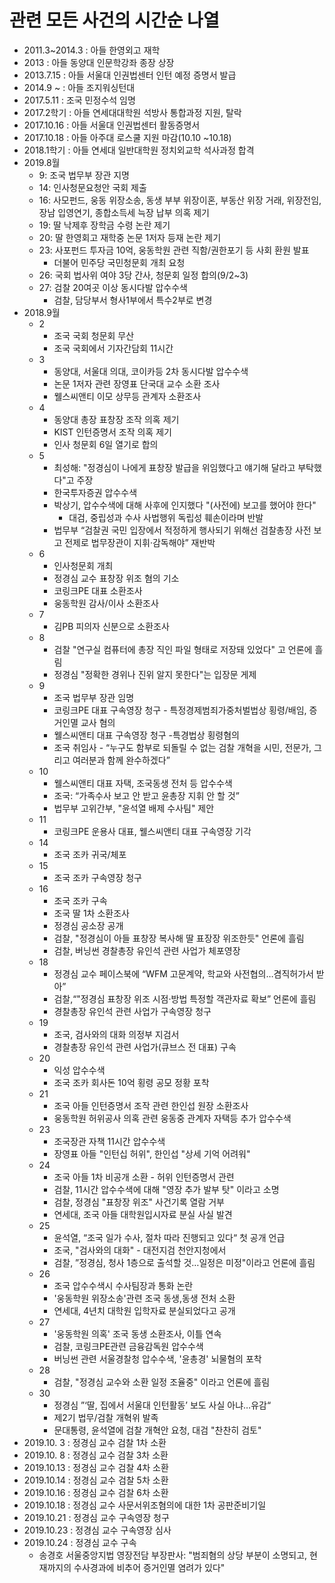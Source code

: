 
관련 모든 사건의 시간순 나열
==========================
 
  * 2011.3~2014.3 : 아들 한영외고 재학
  * 2013 : 아들 동양대 인문학강좌 종장 상장
  * 2013.7.15 : 아들 서울대 인권법센터 인턴 예정 증명서 발급
  * 2014.9 ~ : 아들 조지워싱턴대
  * 2017.5.11 : 조국 민정수석 임명 
  * 2017.2학기 : 아들 연세대대학원 석방사 통합과정 지원, 탈락
  * 2017.10.16 : 아들 서울대 인권법센터 활동증명서
  * 2017.10.18 : 아들 아주대 로스쿨 지원 마감(10.10 ~10.18)
  * 2018.1학기 : 아들 연세대 일반대학원 정치외교학 석사과정 합격
  * 2019.8월
    * 9: 조국 법무부 장관 지명
    * 14: 인사청문요청안 국회 제출
    * 16: 사모펀드, 웅동 위장소송, 동생 부부 위장이혼, 부동산 위장 거래, 위장전임, 장남 입영연기, 종합소득세 늑장 납부 의혹 제기
    * 19: 딸 낙제후 장학금 수령 논란 제기 
    * 20: 딸 한영회고 재학중 논문 1저자 등재 논란 제기
    * 23: 사포펀드 투자금 10억, 웅동학원 관련 직함/권한포기 등 사회 환원 발표
        * 더불어 민주당 국민청문회 개최 요청
    * 26: 국회 법사위 여야 3당 간사, 청문회 일정 합의(9/2~3)
    * 27: 검찰 20여곳 이상 동시다발 압수수색
        * 검찰, 담당부서 형사1부에서 특수2부로 변경
  * 2018.9월
    * 2
      * 조국 국회 청문회 무산
      * 조국 국회에서 기자간담회 11시간
    * 3
      * 동양대, 서울대 의대, 코이카등 2차 동시다발 압수수색
      * 논문 1저자 관련 장영표 단국대 교수 소환 조사
      * 웰스씨앤티 이모 상무등 관계자 소환조사
    * 4
      * 동양대 총장 표창장 조작 의혹 제기
      * KIST 인턴증명서 조작 의혹 제기
      * 인사 청문회 6일 열기로 합의
    * 5
      * 최성해: "정경심이 나에게 표창장 발급을 위임했다고 얘기해 달라고 부탁했다"고 주장
      * 한국투자증권 압수수색
      * 박상기, 압수수색에 대해 사후에 인지했다 "(사전에) 보고를 했어야 한다"
        * 대검, 중립성과 수사 사법행위 독립성 훼손이라며 반발
      * 법무부 “검찰권 국민 입장에서 적정하게 행사되기 위해선 검찰총장 사전 보고 전제로 법무장관이 지휘·감독해야” 재반박
    * 6
      * 인사청문회 개최
      * 정경심 교수 표창장 위조 혐의 기소
      * 코링크PE 대표 소환조사
      * 웅동학원 감사/이사 소환조사
    * 7
      * 김PB 피의자 신분으로 소환조사
    * 8
      * 검찰 "연구실 컴퓨터에 총장 직인 파일 형태로 저장돼 있었다" 고 언론에 흘림
      * 정경심 "정확한 경위나 진위 알지 못한다"는 입장문 게제
    * 9 
      * 조국 법무부 장관 임명
      * 코링크PE 대표 구속영장 청구 - 특정경제범죄가중처벌법상 횡령/배임, 증거인멸 교사 혐의
      * 웰스씨앤티 대표 구속영장 청구 -특경법상 횡령혐의
      * 조국 취임사 - “누구도 함부로 되돌릴 수 없는 검찰 개혁을 시민, 전문가, 그리고 여러분과 함께 완수하겠다”
    * 10
      * 웰스씨앤티 대표 자택, 조국동생 전처 등 압수수색
      * 조국: “가족수사 보고 안 받고 윤총장 지휘 안 할 것”
      * 법무부 고위간부, "윤석열 배제 수사팀" 제안
    * 11
      * 코링크PE 운용사 대표, 웰스씨앤티 대표 구속영장 기각
    * 14
      * 조국 조카 귀국/체포
    * 15
      * 조국 조카 구속영장 청구
    * 16
      * 조국 조카 구속
      * 조국 딸 1차 소환조사
      * 정경심 공소장 공개
      * 검찰, "정경심이 아들 표창장 복사해 딸 표장장 위조한듯" 언론에 흘림
      * 검찰, 버닝썬 경찰총장 유인석 관련 사업가 체포영장
    * 18
      * 정경심 교수 페이스북에 “WFM 고문계약, 학교와 사전협의…겸직허가서 받아”
      * 검찰,“"정경심 표창장 위조 시점·방법 특정할 객관자료 확보” 언론에 흘림
      * 경찰총장 유인석 관련 사업가 구속영장 청구
    * 19
      * 조국, 검사와의 대화 의정부 지검서
      * 경찰총장 유인석 관련 사업가(큐브스 전 대표) 구속
    * 20
      * 익성 압수수색
      * 조국 조카 회사돈 10억 횡령 공모 정황 포착
    * 21
      * 조국 아들 인턴증명서 조작 관련 한인섭 원장 소환조사
      * 웅동학원 허위공사 의혹 관련 웅동중 관계자 자택등 추가 압수수색
    * 23
      * 조국장관 자책 11시간 압수수색
      * 장영표 아들 "인턴십 허위", 한인섭 "상세 기억 어려워"
    * 24
      * 조국 아들 1차 비공개 소환 - 허위 인턴증명서 관련
      * 검찰, 11시간 압수수색에 대해 "영장 추가 발부 탓" 이라고 소명
      * 검찰, 정경심 "표창장 위조" 사건기록 열람 거부
      * 연세대, 조국 아들 대학원입시자료 분실 사실 발견
    * 25
      * 윤석열, “조국 일가 수사, 절차 따라 진행되고 있다“ 첫 공개 언급
      * 조국, "검사와의 대화" - 대전지검 천안지청에서
      * 검찰, ”정경심, 청사 1층으로 출석할 것…일정은 미정"이라고 언론에 흘림
    * 26
      * 조국 압수수색시 수사팀장과 통화 논란
      * '웅동학원 위장소송'관련 조국 동생,동생 전처 소환
      * 연세대, 4년치 대학원 입학자료 분실되었다고 공개
    * 27
      * '웅동학원 의혹' 조국 동생 소환조사, 이틀 연속
      * 검찰, 코링크PE관련 금융감독원 압수수색
      * 버닝썬 관련 서울경찰청 압수수색, '윤총경' 뇌물혐의 포착
    * 28
      * 검찰, "정경심 교수와 소환 일정 조율중" 이라고 언론에 흘림
    * 30
      * 정경심 ”‘딸, 집에서 서울대 인턴활동’ 보도 사실 아냐…유감“
      * 제2기 법무/검찰 개혁위 발족
      * 문대통령, 윤석열에 검찰 개혁안 요청, 대검 "찬찬히 검토"
  * 2019.10. 3 : 정경심 교수 검찰 1차 소환
  * 2019.10. 8 : 정경심 교수 검찰 3차 소환
  * 2019.10.13 : 정경심 교수 검찰 4차 소환
  * 2019.10.14 : 정경심 교수 검찰 5차 소환
  * 2019.10.16 : 정경심 교수 검찰 6차 소환
  * 2019.10.18 : 정경심 교수 사문서위조혐의에 대한 1차 공판준비기일
  * 2019.10.21 : 정경심 교수 구속영장 청구
  * 2019.10.23 : 정경심 교수 구속영장 심사
  * 2019.10.24 : 정경심 교수 구속
    * 송경호 서울중앙지법 영장전담 부장판사: "범죄혐의 상당 부분이 소명되고, 현재까지의 수사경과에 비추어 증거인멸 염려가 있다"


